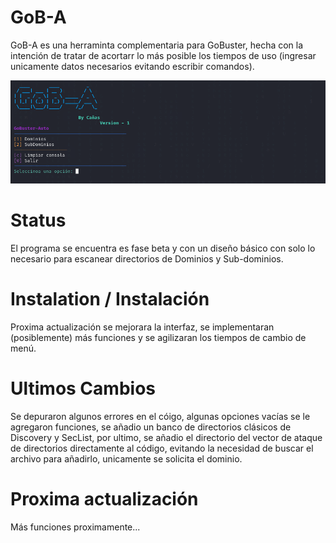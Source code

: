 # GoB-A

GoB-A es una herraminta complementaria para GoBuster, hecha con la intención de tratar de acortarr lo más posible los tiempos de uso (ingresar unicamente datos necesarios evitando escribir comandos).

![Texto alternativo de la imagen](IMG/menuGo1.PNG)

# Status

El programa se encuentra es fase beta y con un diseño básico con solo lo necesario para escanear directorios de Dominios y Sub-dominios.

# Instalation / Instalación

Proxima actualización se mejorara la interfaz, se implementaran (posiblemente) más funciones y se agilizaran los tiempos de cambio de menú.

# Ultimos Cambios

Se depuraron algunos errores en el cóigo, algunas opciones vacías se le agregaron funciones, se añadio un banco de directorios clásicos de Discovery y SecList, por ultimo, se añadio el directorio del vector de ataque de directorios directamente al código, evitando la necesidad de buscar el archivo para añadirlo, unicamente se solicita el dominio.

# Proxima actualización

Más funciones proximamente...
